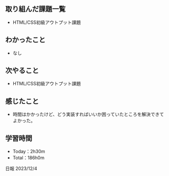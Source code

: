 ## 取り組んだ課題一覧
- HTML/CSS初級アウトプット課題

## わかったこと
- なし
  
## 次やること
- HTML/CSS初級アウトプット課題

## 感じたこと
- 時間はかかったけど、どう実装すればいいか困っていたところを解決できてよかった。

## 学習時間
- Today：2h30m
- Total：186h0m

日報 2023/12/4
